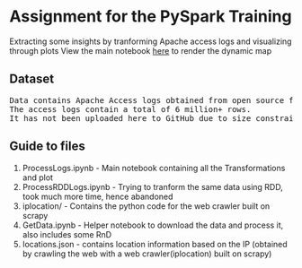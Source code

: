 # Assignment for the PySpark Training
Extracting some insights by tranforming Apache access logs and visualizing through plots
View the main notebook <a href="https://nbviewer.jupyter.org/github/BssMsi/PySpark-Training/blob/master/ProcessLogs.ipynb">here</a> to render the dynamic map
## Dataset
<pre>
Data contains Apache Access logs obtained from open source freely available sources.
The access logs contain a total of 6 million+ rows.
It has not been uploaded here to GitHub due to size constraints, you can see the urls in the "GetData.ipynb" notebook.
</pre>
## Guide to files
<ol>
    <li>ProcessLogs.ipynb - Main notebook containing all the Transformations and plot</li>
    <li>ProcessRDDLogs.ipynb - Trying to tranform the same data using RDD, took much more time, hence abandoned</li>
    <li>iplocation/ - Contains the python code for the web crawler built on scrapy</li>
    <li>GetData.ipynb - Helper notebook to download the data and process it, also includes some RnD</li>
    <li>locations.json - contains location information based on the IP (obtained by crawling the web with a web crawler(iplocation) built on scrapy)</li>
</ol>

